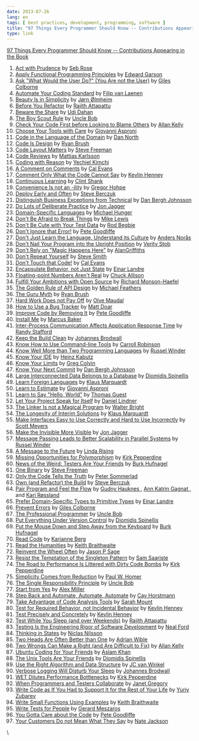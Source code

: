 ```yaml
---
date: 2013-07-26
lang: en
tags: [ best practices, development, programming, software ]
title: "97 Things Every Programmer Should Know -- Contributions Appearing in the Book"
type: link
---
```


[97 Things Every Programmer Should Know -- Contributions Appearing in
the
Book](http://programmer.97things.oreilly.com/wiki/index.php/Contributions_Appearing_in_the_Book?goback=.gde_3724464_member_260778605)

1.  [Act with
    Prudence](http://programmer.97things.oreilly.com/wiki/index.php/Act_with_Prudence)
    by [ Seb Rose
    ](http://programmer.97things.oreilly.com/wiki/index.php/Seb_Rose)
2.  [Apply Functional Programming
    Principles](http://programmer.97things.oreilly.com/wiki/index.php/Apply_Functional_Programming_Principles)
    by [ Edward Garson
    ](http://programmer.97things.oreilly.com/wiki/index.php/Edward_Garson)
3.  [Ask "What Would the User Do?" (You Are not the
    User)](http://programmer.97things.oreilly.com/wiki/index.php/Ask_%22What_Would_the_User_Do%3F%22_%28You_Are_not_the_User%29)
    by [ Giles Colborne
    ](http://programmer.97things.oreilly.com/wiki/index.php/Giles_Colborne)
4.  [Automate Your Coding
    Standard](http://programmer.97things.oreilly.com/wiki/index.php/Automate_Your_Coding_Standard)
    by [ Filip van Laenen
    ](http://programmer.97things.oreilly.com/wiki/index.php/Filip_van_Laenen)
5.  [Beauty Is in
    Simplicity](http://programmer.97things.oreilly.com/wiki/index.php/Beauty_Is_in_Simplicity)
    by [ Jørn Ølmheim
    ](http://programmer.97things.oreilly.com/wiki/index.php/J%C3%B8rn_%C3%98lmheim)
6.  [Before You
    Refactor](http://programmer.97things.oreilly.com/wiki/index.php/Before_You_Refactor)
    by [ Rajith Attapattu
    ](http://programmer.97things.oreilly.com/wiki/index.php/Rajith_Attapattu)
7.  [Beware the
    Share](http://programmer.97things.oreilly.com/wiki/index.php/Beware_the_Share)
    by [ Udi Dahan
    ](http://programmer.97things.oreilly.com/wiki/index.php/Udi_Dahan)
8.  [The Boy Scout
    Rule](http://programmer.97things.oreilly.com/wiki/index.php/The_Boy_Scout_Rule)
    by [ Uncle Bob
    ](http://programmer.97things.oreilly.com/wiki/index.php/Uncle_Bob)
9.  [Check Your Code First before Looking to Blame
    Others](http://programmer.97things.oreilly.com/wiki/index.php/Check_Your_Code_First_before_Looking_to_Blame_Others)
    by [ Allan Kelly
    ](http://programmer.97things.oreilly.com/wiki/index.php/Allan_Kelly)
10. [Choose Your Tools with
    Care](http://programmer.97things.oreilly.com/wiki/index.php/Choose_Your_Tools_with_Care)
    by [ Giovanni Asproni
    ](http://programmer.97things.oreilly.com/wiki/index.php/Giovanni_Asproni)
11. [Code in the Language of the
    Domain](http://programmer.97things.oreilly.com/wiki/index.php/Code_in_the_Language_of_the_Domain)
    by [ Dan North
    ](http://programmer.97things.oreilly.com/wiki/index.php/Dan_North)
12. [Code Is
    Design](http://programmer.97things.oreilly.com/wiki/index.php/Code_Is_Design)
    by [ Ryan Brush
    ](http://programmer.97things.oreilly.com/wiki/index.php/Ryan_Brush)
13. [Code Layout
    Matters](http://programmer.97things.oreilly.com/wiki/index.php/Code_Layout_Matters)
    by [ Steve Freeman
    ](http://programmer.97things.oreilly.com/wiki/index.php/Steve_Freeman)
14. [Code
    Reviews](http://programmer.97things.oreilly.com/wiki/index.php/Code_Reviews)
    by [ Mattias Karlsson
    ](http://programmer.97things.oreilly.com/wiki/index.php/Mattias_Karlsson)
15. [Coding with
    Reason](http://programmer.97things.oreilly.com/wiki/index.php/Coding_with_Reason)
    by [ Yechiel Kimchi
    ](http://programmer.97things.oreilly.com/wiki/index.php/Yechiel_Kimchi)
16. [A Comment on
    Comments](http://programmer.97things.oreilly.com/wiki/index.php/A_Comment_on_Comments)
    by [ Cal Evans
    ](http://programmer.97things.oreilly.com/wiki/index.php/Cal_Evans)
17. [Comment Only What the Code Cannot
    Say](http://programmer.97things.oreilly.com/wiki/index.php/Comment_Only_What_the_Code_Cannot_Say)
    by [ Kevlin Henney
    ](http://programmer.97things.oreilly.com/wiki/index.php/Kevlin_Henney)
18. [Continuous
    Learning](http://programmer.97things.oreilly.com/wiki/index.php/Continuous_Learning)
    by [ Clint Shank
    ](http://programmer.97things.oreilly.com/wiki/index.php/Clint_Shank)
19. [Convenience Is not an
    -ility](http://programmer.97things.oreilly.com/wiki/index.php/Convenience_Is_not_an_-ility)
    by [ Gregor Hohpe
    ](http://programmer.97things.oreilly.com/wiki/index.php/Gregor_Hohpe)
20. [Deploy Early and
    Often](http://programmer.97things.oreilly.com/wiki/index.php/Deploy_Early_and_Often)
    by [ Steve Berczuk
    ](http://programmer.97things.oreilly.com/wiki/index.php/Steve_Berczuk)
21. [Distinguish Business Exceptions from
    Technical](http://programmer.97things.oreilly.com/wiki/index.php/Distinguish_Business_Exceptions_from_Technical)
    by [ Dan Bergh Johnsson
    ](http://programmer.97things.oreilly.com/wiki/index.php/Dan_Bergh_Johnsson)
22. [Do Lots of Deliberate
    Practice](http://programmer.97things.oreilly.com/wiki/index.php/Do_Lots_of_Deliberate_Practice)
    by [ Jon Jagger
    ](http://programmer.97things.oreilly.com/wiki/index.php/Jon_Jagger)
23. [Domain-Specific
    Languages](http://programmer.97things.oreilly.com/wiki/index.php/Domain-Specific_Languages)
    by [ Michael Hunger
    ](http://programmer.97things.oreilly.com/wiki/index.php/Michael_Hunger)
24. [Don't Be Afraid to Break
    Things](http://programmer.97things.oreilly.com/wiki/index.php/Don%27t_Be_Afraid_to_Break_Things)
    by [ Mike Lewis
    ](http://programmer.97things.oreilly.com/wiki/index.php/Mike_Lewis)
25. [Don't Be Cute with Your Test
    Data](http://programmer.97things.oreilly.com/wiki/index.php/Don%27t_Be_Cute_with_Your_Test_Data)
    by [ Rod Begbie
    ](http://programmer.97things.oreilly.com/wiki/index.php/Rod_Begbie)
26. [Don't Ignore that
    Error!](http://programmer.97things.oreilly.com/wiki/index.php/Don%27t_Ignore_that_Error%21)
    by [ Pete Goodliffe
    ](http://programmer.97things.oreilly.com/wiki/index.php/Pete_Goodliffe)
27. [Don't Just Learn the Language, Understand its
    Culture](http://programmer.97things.oreilly.com/wiki/index.php/Don%27t_Just_Learn_the_Language%2C_Understand_its_Culture)
    by [ Anders Norås
    ](http://programmer.97things.oreilly.com/wiki/index.php/Anders_Nor%C3%A5s)
28. [Don't Nail Your Program into the Upright
    Position](http://programmer.97things.oreilly.com/wiki/index.php/Don%27t_Nail_Your_Program_into_the_Upright_Position)
    by [ Verity Stob
    ](http://programmer.97things.oreilly.com/wiki/index.php/Verity_Stob)
29. [Don't Rely on "Magic Happens
    Here"](http://programmer.97things.oreilly.com/wiki/index.php/Don%27t_Rely_on_%22Magic_Happens_Here%22)
    by [ AlanGriffiths
    ](http://programmer.97things.oreilly.com/wiki/index.php/AlanGriffiths)
30. [Don't Repeat
    Yourself](http://programmer.97things.oreilly.com/wiki/index.php/Don%27t_Repeat_Yourself)
    by [ Steve Smith
    ](http://programmer.97things.oreilly.com/wiki/index.php/Steve_Smith)
31. [Don't Touch that
    Code!](http://programmer.97things.oreilly.com/wiki/index.php/Don%27t_Touch_that_Code%21)
    by [ Cal Evans
    ](http://programmer.97things.oreilly.com/wiki/index.php/Cal_Evans)
32. [Encapsulate Behavior, not Just
    State](http://programmer.97things.oreilly.com/wiki/index.php/Encapsulate_Behavior%2C_not_Just_State)
    by [ Einar Landre
    ](http://programmer.97things.oreilly.com/wiki/index.php/Einar_Landre)
33. [Floating-point Numbers Aren't
    Real](http://programmer.97things.oreilly.com/wiki/index.php/Floating-point_Numbers_Aren%27t_Real)
    by [ Chuck Allison
    ](http://programmer.97things.oreilly.com/wiki/index.php/Chuck_Allison)
34. [Fulfill Your Ambitions with Open
    Source](http://programmer.97things.oreilly.com/wiki/index.php/Fulfill_Your_Ambitions_with_Open_Source)
    by [ Richard Monson-Haefel
    ](http://programmer.97things.oreilly.com/wiki/index.php/Richard_Monson-Haefel)
35. [The Golden Rule of API
    Design](http://programmer.97things.oreilly.com/wiki/index.php/The_Golden_Rule_of_API_Design)
    by [ Michael Feathers
    ](http://programmer.97things.oreilly.com/wiki/index.php/Michael_Feathers)
36. [The Guru
    Myth](http://programmer.97things.oreilly.com/wiki/index.php/The_Guru_Myth)
    by [ Ryan Brush
    ](http://programmer.97things.oreilly.com/wiki/index.php/Ryan_Brush)
37. [Hard Work Does not Pay
    Off](http://programmer.97things.oreilly.com/wiki/index.php/Hard_Work_Does_not_Pay_Off)
    by [ Olve Maudal
    ](http://programmer.97things.oreilly.com/wiki/index.php/Olve_Maudal)
38. [How to Use a Bug
    Tracker](http://programmer.97things.oreilly.com/wiki/index.php/How_to_Use_a_Bug_Tracker)
    by [ Matt Doar
    ](http://programmer.97things.oreilly.com/wiki/index.php/Matt_Doar)
39. [Improve Code by Removing
    It](http://programmer.97things.oreilly.com/wiki/index.php/Improve_Code_by_Removing_It)
    by [ Pete Goodliffe
    ](http://programmer.97things.oreilly.com/wiki/index.php/Pete_Goodliffe)
40. [Install
    Me](http://programmer.97things.oreilly.com/wiki/index.php/Install_Me)
    by [ Marcus Baker
    ](http://programmer.97things.oreilly.com/wiki/index.php/Marcus_Baker)
41. [Inter-Process Communication Affects Application Response
    Time](http://programmer.97things.oreilly.com/wiki/index.php/Inter-Process_Communication_Affects_Application_Response_Time)
    by [ Randy Stafford
    ](http://programmer.97things.oreilly.com/wiki/index.php/Randy_Stafford)
42. [Keep the Build
    Clean](http://programmer.97things.oreilly.com/wiki/index.php/Keep_the_Build_Clean)
    by [ Johannes Brodwall
    ](http://programmer.97things.oreilly.com/wiki/index.php/Johannes_Brodwall)
43. [Know How to Use Command-line
    Tools](http://programmer.97things.oreilly.com/wiki/index.php/Know_How_to_Use_Command-line_Tools)
    by [ Carroll Robinson
    ](http://programmer.97things.oreilly.com/wiki/index.php/Carroll_Robinson)
44. [Know Well More than Two Programming
    Languages](http://programmer.97things.oreilly.com/wiki/index.php/Know_Well_More_than_Two_Programming_Languages)
    by [ Russel Winder
    ](http://programmer.97things.oreilly.com/wiki/index.php/Russel_Winder)
45. [Know Your
    IDE](http://programmer.97things.oreilly.com/wiki/index.php/Know_Your_IDE)
    by [ Heinz Kabutz
    ](http://programmer.97things.oreilly.com/wiki/index.php/Heinz_Kabutz)
46. [Know Your
    Limits](http://programmer.97things.oreilly.com/wiki/index.php/Know_Your_Limits)
    by [ Greg Colvin
    ](http://programmer.97things.oreilly.com/wiki/index.php/Greg_Colvin)
47. [Know Your Next
    Commit](http://programmer.97things.oreilly.com/wiki/index.php/Know_Your_Next_Commit)
    by [ Dan Bergh Johnsson
    ](http://programmer.97things.oreilly.com/wiki/index.php/Dan_Bergh_Johnsson)
48. [Large Interconnected Data Belongs to a
    Database](http://programmer.97things.oreilly.com/wiki/index.php/Large_Interconnected_Data_Belongs_to_a_Database)
    by [ Diomidis Spinellis
    ](http://programmer.97things.oreilly.com/wiki/index.php/Diomidis_Spinellis)
49. [Learn Foreign
    Languages](http://programmer.97things.oreilly.com/wiki/index.php/Learn_Foreign_Languages)
    by [ Klaus Marquardt
    ](http://programmer.97things.oreilly.com/wiki/index.php/Klaus_Marquardt)
50. [Learn to
    Estimate](http://programmer.97things.oreilly.com/wiki/index.php/Learn_to_Estimate)
    by [ Giovanni Asproni
    ](http://programmer.97things.oreilly.com/wiki/index.php/Giovanni_Asproni)
51. [Learn to Say "Hello,
    World"](http://programmer.97things.oreilly.com/wiki/index.php/Learn_to_Say_%22Hello%2C_World%22)
    by [ Thomas Guest
    ](http://programmer.97things.oreilly.com/wiki/index.php/Thomas_Guest)
52. [Let Your Project Speak for
    Itself](http://programmer.97things.oreilly.com/wiki/index.php/Let_Your_Project_Speak_for_Itself)
    by [ Daniel Lindner
    ](http://programmer.97things.oreilly.com/wiki/index.php/Daniel_Lindner)
53. [The Linker Is not a Magical
    Program](http://programmer.97things.oreilly.com/wiki/index.php/The_Linker_Is_not_a_Magical_Program)
    by [ Walter Bright
    ](http://programmer.97things.oreilly.com/wiki/index.php/Walter_Bright)
54. [The Longevity of Interim
    Solutions](http://programmer.97things.oreilly.com/wiki/index.php/The_Longevity_of_Interim_Solutions)
    by [ Klaus Marquardt
    ](http://programmer.97things.oreilly.com/wiki/index.php/Klaus_Marquardt)
55. [Make Interfaces Easy to Use Correctly and Hard to Use
    Incorrectly](http://programmer.97things.oreilly.com/wiki/index.php/Make_Interfaces_Easy_to_Use_Correctly_and_Hard_to_Use_Incorrectly)
    by [ Scott Meyers
    ](http://programmer.97things.oreilly.com/wiki/index.php/Scott_Meyers)
56. [Make the Invisible More
    Visible](http://programmer.97things.oreilly.com/wiki/index.php/Make_the_Invisible_More_Visible)
    by [ Jon Jagger
    ](http://programmer.97things.oreilly.com/wiki/index.php/Jon_Jagger)
57. [Message Passing Leads to Better Scalability in Parallel
    Systems](http://programmer.97things.oreilly.com/wiki/index.php/Message_Passing_Leads_to_Better_Scalability_in_Parallel_Systems)
    by [ Russel Winder
    ](http://programmer.97things.oreilly.com/wiki/index.php/Russel_Winder)
58. [A Message to the
    Future](http://programmer.97things.oreilly.com/wiki/index.php/A_Message_to_the_Future)
    by [ Linda Rising
    ](http://programmer.97things.oreilly.com/wiki/index.php/Linda_Rising)
59. [Missing Opportunities for
    Polymorphism](http://programmer.97things.oreilly.com/wiki/index.php/Missing_Opportunities_for_Polymorphism)
    by [ Kirk Pepperdine
    ](http://programmer.97things.oreilly.com/wiki/index.php/Kirk_Pepperdine)
60. [News of the Weird: Testers Are Your
    Friends](http://programmer.97things.oreilly.com/wiki/index.php/News_of_the_Weird:_Testers_Are_Your_Friends)
    by [ Burk Hufnagel
    ](http://programmer.97things.oreilly.com/wiki/index.php/BurkHufnagel)
61. [One
    Binary](http://programmer.97things.oreilly.com/wiki/index.php/One_Binary)
    by [ Steve Freeman
    ](http://programmer.97things.oreilly.com/wiki/index.php/Steve_Freeman)
62. [Only the Code Tells the
    Truth](http://programmer.97things.oreilly.com/wiki/index.php/Only_the_Code_Tells_the_Truth)
    by [ Peter Sommerlad
    ](http://programmer.97things.oreilly.com/wiki/index.php/Peter_Sommerlad)
63. [Own (and Refactor) the
    Build](http://programmer.97things.oreilly.com/wiki/index.php/Own_%28and_Refactor%29_the_Build)
    by [ Steve Berczuk
    ](http://programmer.97things.oreilly.com/wiki/index.php/Steve_Berczuk)
64. [Pair Program and Feel the
    Flow](http://programmer.97things.oreilly.com/wiki/index.php/Pair_Program_and_Feel_the_Flow)
    by [ Gudny Hauknes
    ](http://programmer.97things.oreilly.com/wiki/index.php/Gudny_Hauknes)
    , [ Ann Katrin Gagnat
    ](http://programmer.97things.oreilly.com/wiki/index.php/Ann_Katrin_Gagnat)
    , and [ Kari Røssland
    ](http://programmer.97things.oreilly.com/wiki/index.php/Kari_R%C3%B8ssland)
65. [Prefer Domain-Specific Types to Primitive
    Types](http://programmer.97things.oreilly.com/wiki/index.php/Prefer_Domain-Specific_Types_to_Primitive_Types)
    by [ Einar Landre
    ](http://programmer.97things.oreilly.com/wiki/index.php/Einar_Landre)
66. [Prevent
    Errors](http://programmer.97things.oreilly.com/wiki/index.php/Prevent_Errors)
    by [ Giles Colborne
    ](http://programmer.97things.oreilly.com/wiki/index.php/Giles_Colborne)
67. [The Professional
    Programmer](http://programmer.97things.oreilly.com/wiki/index.php/The_Professional_Programmer)
    by [ Uncle Bob
    ](http://programmer.97things.oreilly.com/wiki/index.php/Uncle_Bob)
68. [Put Everything Under Version
    Control](http://programmer.97things.oreilly.com/wiki/index.php/Put_Everything_Under_Version_Control)
    by [ Diomidis Spinellis
    ](http://programmer.97things.oreilly.com/wiki/index.php/Diomidis_Spinellis)
69. [Put the Mouse Down and Step Away from the
    Keyboard](http://programmer.97things.oreilly.com/wiki/index.php/Put_the_Mouse_Down_and_Step_Away_from_the_Keyboard)
    by [ Burk Hufnagel
    ](http://programmer.97things.oreilly.com/wiki/index.php/BurkHufnagel)
70. [Read
    Code](http://programmer.97things.oreilly.com/wiki/index.php/Read_Code)
    by [ Karianne Berg
    ](http://programmer.97things.oreilly.com/wiki/index.php/Karianne_Berg)
71. [Read the
    Humanities](http://programmer.97things.oreilly.com/wiki/index.php/Read_the_Humanities)
    by [ Keith Braithwaite
    ](http://programmer.97things.oreilly.com/wiki/index.php/Keith_Braithwaite)
72. [Reinvent the Wheel
    Often](http://programmer.97things.oreilly.com/wiki/index.php/Reinvent_the_Wheel_Often)
    by [ Jason P Sage
    ](http://programmer.97things.oreilly.com/wiki/index.php/Jason_P_Sage)
73. [Resist the Temptation of the Singleton
    Pattern](http://programmer.97things.oreilly.com/wiki/index.php/Resist_the_Temptation_of_the_Singleton_Pattern)
    by [ Sam Saariste
    ](http://programmer.97things.oreilly.com/wiki/index.php/Sam_Saariste)
74. [The Road to Performance Is Littered with Dirty Code
    Bombs](http://programmer.97things.oreilly.com/wiki/index.php/The_Road_to_Performance_Is_Littered_with_Dirty_Code_Bombs)
    by [ Kirk Pepperdine
    ](http://programmer.97things.oreilly.com/wiki/index.php/Kirk_Pepperdine)
75. [Simplicity Comes from
    Reduction](http://programmer.97things.oreilly.com/wiki/index.php/Simplicity_Comes_from_Reduction)
    by [ Paul W. Homer
    ](http://programmer.97things.oreilly.com/wiki/index.php/Paul_W._Homer)
76. [The Single Responsibility
    Principle](http://programmer.97things.oreilly.com/wiki/index.php/The_Single_Responsibility_Principle)
    by [ Uncle Bob
    ](http://programmer.97things.oreilly.com/wiki/index.php/Uncle_Bob)
77. [Start from
    Yes](http://programmer.97things.oreilly.com/wiki/index.php/Start_from_Yes)
    by [ Alex Miller
    ](http://programmer.97things.oreilly.com/wiki/index.php/Alex_Miller)
78. [Step Back and Automate, Automate,
    Automate](http://programmer.97things.oreilly.com/wiki/index.php/Step_Back_and_Automate%2C_Automate%2C_Automate)
    by [ Cay Horstmann
    ](http://programmer.97things.oreilly.com/wiki/index.php/Cay_Horstmann)
79. [Take Advantage of Code Analysis
    Tools](http://programmer.97things.oreilly.com/wiki/index.php/Take_Advantage_of_Code_Analysis_Tools)
    by [ Sarah Mount
    ](http://programmer.97things.oreilly.com/wiki/index.php/Sarah_Mount)
80. [Test for Required Behavior, not Incidental
    Behavior](http://programmer.97things.oreilly.com/wiki/index.php/Test_for_Required_Behavior%2C_not_Incidental_Behavior)
    by [ Kevlin Henney
    ](http://programmer.97things.oreilly.com/wiki/index.php/Kevlin_Henney)
81. [Test Precisely and
    Concretely](http://programmer.97things.oreilly.com/wiki/index.php/Test_Precisely_and_Concretely)
    by [ Kevlin Henney
    ](http://programmer.97things.oreilly.com/wiki/index.php/Kevlin_Henney)
82. [Test While You Sleep (and over
    Weekends)](http://programmer.97things.oreilly.com/wiki/index.php/Test_While_You_Sleep_%28and_over_Weekends%29)
    by [ Rajith Attapattu
    ](http://programmer.97things.oreilly.com/wiki/index.php/Rajith_Attapattu)
83. [Testing Is the Engineering Rigor of Software
    Development](http://programmer.97things.oreilly.com/wiki/index.php/Testing_Is_the_Engineering_Rigor_of_Software_Development)
    by [ Neal Ford
    ](http://programmer.97things.oreilly.com/wiki/index.php/Neal_Ford)
84. [Thinking in
    States](http://programmer.97things.oreilly.com/wiki/index.php/Thinking_in_States)
    by [ Niclas Nilsson
    ](http://programmer.97things.oreilly.com/wiki/index.php/Niclas_Nilsson)
85. [Two Heads Are Often Better than
    One](http://programmer.97things.oreilly.com/wiki/index.php/Two_Heads_Are_Often_Better_than_One)
    by [ Adrian Wible
    ](http://programmer.97things.oreilly.com/wiki/index.php/Adrian_Wible)
86. [Two Wrongs Can Make a Right (and Are Difficult to
    Fix)](http://programmer.97things.oreilly.com/wiki/index.php/Two_Wrongs_Can_Make_a_Right_%28and_Are_Difficult_to_Fix%29)
    by [ Allan Kelly
    ](http://programmer.97things.oreilly.com/wiki/index.php/Allan_Kelly)
87. [Ubuntu Coding for Your
    Friends](http://programmer.97things.oreilly.com/wiki/index.php/Ubuntu_Coding_for_Your_Friends)
    by [ Aslam Khan
    ](http://programmer.97things.oreilly.com/wiki/index.php/Aslam_Khan)
88. [The Unix Tools Are Your
    Friends](http://programmer.97things.oreilly.com/wiki/index.php/The_Unix_Tools_Are_Your_Friends)
    by [ Diomidis Spinellis
    ](http://programmer.97things.oreilly.com/wiki/index.php/Diomidis_Spinellis)
89. [Use the Right Algorithm and Data
    Structure](http://programmer.97things.oreilly.com/wiki/index.php/Use_the_Right_Algorithm_and_Data_Structure)
    by [ JC van Winkel
    ](http://programmer.97things.oreilly.com/wiki/index.php/JC_van_Winkel)
90. [Verbose Logging Will Disturb Your
    Sleep](http://programmer.97things.oreilly.com/wiki/index.php/Verbose_Logging_Will_Disturb_Your_Sleep)
    by [ Johannes Brodwall
    ](http://programmer.97things.oreilly.com/wiki/index.php/Johannes_Brodwall)
91. [WET Dilutes Performance
    Bottlenecks](http://programmer.97things.oreilly.com/wiki/index.php/WET_Dilutes_Performance_Bottlenecks)
    by [ Kirk Pepperdine
    ](http://programmer.97things.oreilly.com/wiki/index.php/Kirk_Pepperdine)
92. [When Programmers and Testers
    Collaborate](http://programmer.97things.oreilly.com/wiki/index.php/When_Programmers_and_Testers_Collaborate)
    by [ Janet Gregory
    ](http://programmer.97things.oreilly.com/wiki/index.php/Janet_Gregory)
93. [Write Code as If You Had to Support It for the Rest of Your
    Life](http://programmer.97things.oreilly.com/wiki/index.php/Write_Code_as_If_You_Had_to_Support_It_for_the_Rest_of_Your_Life)
    by [ Yuriy Zubarev
    ](http://programmer.97things.oreilly.com/wiki/index.php/Yuriy_Zubarev)
94. [Write Small Functions Using
    Examples](http://programmer.97things.oreilly.com/wiki/index.php/Write_Small_Functions_Using_Examples)
    by [ Keith Braithwaite
    ](http://programmer.97things.oreilly.com/wiki/index.php/Keith_Braithwaite)
95. [Write Tests for
    People](http://programmer.97things.oreilly.com/wiki/index.php/Write_Tests_for_People)
    by [ Gerard Meszaros
    ](http://programmer.97things.oreilly.com/wiki/index.php/Gerard_Meszaros)
96. [You Gotta Care about the
    Code](http://programmer.97things.oreilly.com/wiki/index.php/You_Gotta_Care_about_the_Code)
    by [ Pete Goodliffe
    ](http://programmer.97things.oreilly.com/wiki/index.php/Pete_Goodliffe)
97. [Your Customers Do not Mean What They
    Say](http://programmer.97things.oreilly.com/wiki/index.php/Your_Customers_Do_not_Mean_What_They_Say)
    by [Nate
    Jackson](http://programmer.97things.oreilly.com/wiki/index.php/Icnatejackson)

\

